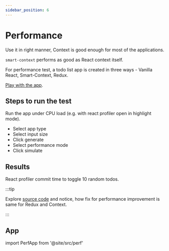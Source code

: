 ```yaml
---
sidebar_position: 6
---
```


# Performance

Use it in right manner, Context is good enough for most of the applications.

`smart-context` performs as good as React context itself.

For performance test, a todo list app is created in three ways - Vanilla React, Smart-Context, Redux.

[Play with the app](#app).

## Steps to run the test

Run the app under CPU load (e.g. with react profiler open in highlight mode).

- Select app type
- Select input size
- Click generate
- Select performance mode
- Click simulate

## Results

React profiler commit time to toggle 10 random todos.

:::tip

Explore [source code](https://github.com/achaljain/smart-context/tree/master/website/src/perf) and notice, how fix for performance improvement is same for Redux and Context.

:::

## App

import PerfApp from '@site/src/perf'

<PerfApp />
